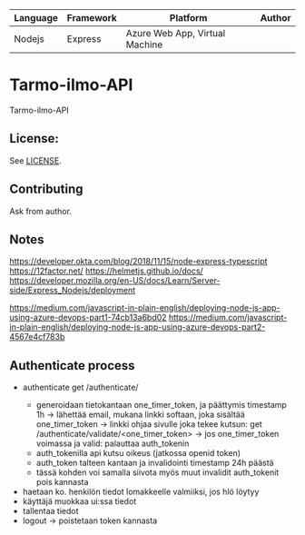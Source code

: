 | Language | Framework | Platform | Author |
| -------- | -------- |--------|--------|
| Nodejs | Express | Azure Web App, Virtual Machine| |


# Tarmo-ilmo-API

Tarmo-ilmo-API

## License:

See [LICENSE](../LICENSE).

## Contributing

Ask from author.

## Notes
https://developer.okta.com/blog/2018/11/15/node-express-typescript
https://12factor.net/
https://helmetjs.github.io/docs/
https://developer.mozilla.org/en-US/docs/Learn/Server-side/Express_Nodejs/deployment

https://medium.com/javascript-in-plain-english/deploying-node-js-app-using-azure-devops-part1-74cb13a6bd02
https://medium.com/javascript-in-plain-english/deploying-node-js-app-using-azure-devops-part2-4567e4cf783b

## Authenticate process

- authenticate
get /authenticate/<email>
    - generoidaan tietokantaan one_timer_token, ja päättymis timestamp 1h
-> lähettää email, mukana linkki softaan, joka sisältää one_timer_token
-> linkki ohjaa sivulle joka tekee kutsun:
get /authenticate/validate/<one_timer_token>
-> jos one_timer_token voimassa ja valid: palauttaa auth_tokenin
    - auth_tokenilla api kutsu oikeus (jatkossa openid token)
    - auth_token talteen kantaan ja invalidointi timestamp 24h päästä
    - tässä kohden voi samalla siivota myös muut invalidit auth_tokenit pois kannasta
- haetaan ko. henkilön tiedot lomakkeelle valmiiksi, jos hlö löytyy
- käyttäjä muokkaa ui:ssa tiedot
- tallentaa tiedot
- logout -> poistetaan token kannasta
